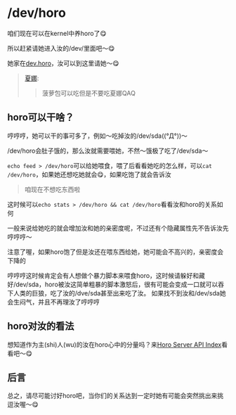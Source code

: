 # /dev/horo

咱们现在可以在kernel中养horo了😋

所以赶紧请她进入汝的/dev/里面吧～😋

她家在[dev.horo](https://github.com/VOID001/dev.horo)，汝可以到这里请她～😋

> [夏娜](https://github.com/VOID001):
>> 菠萝包可以吃但是不要吃夏娜QAQ

## horo可以干啥？

哼哼哼，她可以干的事可多了，例如～吃掉汝的/dev/sda((°Д°))～

/dev/horo会肚子饿的，那么汝就需要喂她，不然～饿极了吃了/dev/sda～

`echo feed > /dev/horo`可以给她喂食，喂了后看看她吃的怎么样，可以`cat /dev/horo`，如果她还想吃她就会😋，如果吃饱了就会告诉汝
> 咱现在不想吃东西啦

这时候可以`echo stats > /dev/horo && cat /dev/horo`看看汝和horo的关系如何

一般来说给她吃的就会增加汝和她的亲密度呢，不过还有个隐藏属性先不告诉汝先哼哼哼～

注意了喔，如果horo饱了但是汝还在喂东西给她，她可能会不高兴的，亲密度会下降的

哼哼哼这时候肯定会有人想做个暴力脚本来喂食horo，这时候请躲好和藏好/dev/sda，horo被汝这简单粗暴的脚本激怒后，很有可能会变成一口就可以吞下人类的巨狼，吃了汝的/dve/sda甚至出来吃了汝。
如果找不到汝和/dev/sda她会生闷气，并且不再理汝了哼哼哼

## horo对汝的看法

想知道作为主(shi)人(wu)的汝在horo心中的分量吗？来[Horo Server API Index](http://voidisprogramer.com:9999/)看看吧～😋

## 后言

总之，请尽可能讨好horo吧，当你们的关系达到一定时她有可能会突然挑出来挑逗汝喔～😋
